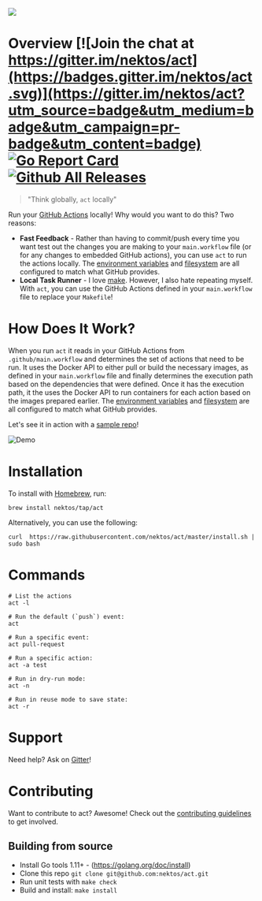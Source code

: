 ![](https://github.com/nektos/act/wiki/img/logo-150.png) 
# Overview [![Join the chat at https://gitter.im/nektos/act](https://badges.gitter.im/nektos/act.svg)](https://gitter.im/nektos/act?utm_source=badge&utm_medium=badge&utm_campaign=pr-badge&utm_content=badge) [![Go Report Card](https://goreportcard.com/badge/github.com/nektos/act)](https://goreportcard.com/report/github.com/nektos/act) [![Github All Releases](https://img.shields.io/github/downloads/nektos/act/total.svg?maxAge=604800)](https://github.com/nektos/act/releases)

> "Think globally, <code>act</code> locally"


Run your [GitHub Actions](https://developer.github.com/actions/) locally!  Why would you want to do this?  Two reasons:

* **Fast Feedback** - Rather than having to commit/push every time you want test out the changes you are making to your `main.workflow` file (or for any changes to embedded GitHub actions), you can use `act` to run the actions locally.  The [environment variables](https://developer.github.com/actions/creating-github-actions/accessing-the-runtime-environment/#environment-variables) and [filesystem](https://developer.github.com/actions/creating-github-actions/accessing-the-runtime-environment/#filesystem) are all configured to match what GitHub provides.
* **Local Task Runner** - I love [make](https://en.wikipedia.org/wiki/Make_(software)).  However, I also hate repeating myself.  With `act`, you can use the GitHub Actions defined in your `main.workflow` file to replace your `Makefile`!  

# How Does It Work?
When you run `act` it reads in your GitHub Actions from `.github/main.workflow` and determines the set of actions that need to be run.  It uses the Docker API to either pull or build the necessary images, as defined in your `main.workflow` file and finally determines the execution path based on the dependencies that were defined.  Once it has the execution path, it the uses the Docker API to run containers for each action based on the images prepared earlier.  The [environment variables](https://developer.github.com/actions/creating-github-actions/accessing-the-runtime-environment/#environment-variables) and [filesystem](https://developer.github.com/actions/creating-github-actions/accessing-the-runtime-environment/#filesystem) are all configured to match what GitHub provides.

Let's see it in action with a [sample repo](https://github.com/cplee/github-actions-demo)!

![Demo](https://github.com/nektos/act/wiki/quickstart/act-quickstart.gif)

# Installation
To install with [Homebrew](https://brew.sh/), run: 

```brew install nektos/tap/act```

Alternatively, you can use the following: 

```curl  https://raw.githubusercontent.com/nektos/act/master/install.sh | sudo bash```

# Commands

```
# List the actions
act -l

# Run the default (`push`) event:
act

# Run a specific event:
act pull-request

# Run a specific action:
act -a test

# Run in dry-run mode:
act -n

# Run in reuse mode to save state:
act -r
```

# Support

Need help? Ask on [Gitter](https://gitter.im/nektos/act)!

# Contributing

Want to contribute to act?  Awesome!  Check out the [contributing guidelines](CONTRIBUTING.md) to get involved.

## Building from source

* Install Go tools 1.11+ - (https://golang.org/doc/install)
* Clone this repo `git clone git@github.com:nektos/act.git`
* Run unit tests with `make check`
* Build and install: `make install`